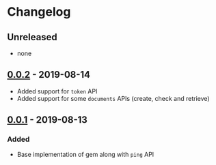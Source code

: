 # Changelog

## Unreleased
- none

## [0.0.2](releases/tag/v0.0.2) - 2019-08-14
- Added support for `token` API
- Added support for some `documents` APIs (create, check and retrieve)

## [0.0.1](releases/tag/v0.0.1) - 2019-08-13
### Added
- Base implementation of gem along with `ping` API
